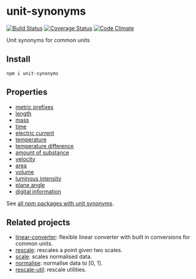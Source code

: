 # unit-synonyms

[![Build Status](https://travis-ci.org/javiercejudo/unit-synonyms.svg)](https://travis-ci.org/javiercejudo/unit-synonyms)
[![Coverage Status](https://coveralls.io/repos/javiercejudo/unit-synonyms/badge.svg?branch=master)](https://coveralls.io/r/javiercejudo/unit-synonyms?branch=master)
[![Code Climate](https://codeclimate.com/github/javiercejudo/unit-synonyms/badges/gpa.svg)](https://codeclimate.com/github/javiercejudo/unit-synonyms)

Unit synonyms for common units

## Install

    npm i unit-synonyms

## Properties

- [metric prefixes](https://github.com/javiercejudo/unit-synonyms-metric-prefixes)
- [length](https://github.com/javiercejudo/unit-synonyms-length)
- [mass](https://github.com/javiercejudo/unit-synonyms-mass)
- [time](https://github.com/javiercejudo/unit-synonyms-time)
- [electric current](https://github.com/javiercejudo/unit-synonyms-electric-current)
- [temperature](https://github.com/javiercejudo/unit-synonyms-temperature)
- [temperature difference](https://github.com/javiercejudo/unit-synonyms-temperature-difference)
- [amount of substance](https://github.com/javiercejudo/unit-synonyms-amount-of-substance)
- [velocity](https://github.com/javiercejudo/unit-synonyms-velocity)
- [area](https://github.com/javiercejudo/unit-synonyms-area)
- [volume](https://github.com/javiercejudo/unit-synonyms-volume)
- [luminous intensity](https://github.com/javiercejudo/unit-synonyms-luminous-intensity)
- [plane angle](https://github.com/javiercejudo/unit-synonyms-angle)
- [digital information](https://github.com/javiercejudo/unit-synonyms-digital-information)

See [all npm packages with unit synonyms](https://www.npmjs.com/browse/keyword/unit-synonyms).

## Related projects

- [linear-converter](https://github.com/javiercejudo/linear-converter): flexible linear converter with built in conversions for common units.
- [rescale](https://github.com/javiercejudo/rescale): rescales a point given two scales.
- [scale](https://github.com/javiercejudo/scale): scales normalised data.
- [normalise](https://github.com/javiercejudo/normalise): normalise data to [0, 1].
- [rescale-util](https://github.com/javiercejudo/rescale-util): rescale utilities.
